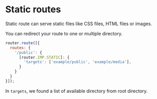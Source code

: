 # Static routes

Static route can serve static files like CSS files, HTML files or images.

You can redirect your route to one or multiple directory.

```javascript
router.route([{
  routes: {
    '/public': {
      [router.IMP.STATIC]: {
        'targets': ['example/public', 'example/media'],
      }
    }
  }
}]);
```

In `targets`, we found a list of available directory from root directory.